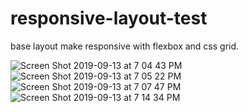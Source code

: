 # responsive-layout-test

base layout make responsive with flexbox and css grid.

![Screen Shot 2019-09-13 at 7 04 43 PM](https://user-images.githubusercontent.com/5779193/64897600-5c924000-d65a-11e9-9e14-67f2fa54481c.png)
![Screen Shot 2019-09-13 at 7 05 22 PM](https://user-images.githubusercontent.com/5779193/64897604-5e5c0380-d65a-11e9-81f8-cb735e3f0b9c.png)
![Screen Shot 2019-09-13 at 7 07 47 PM](https://user-images.githubusercontent.com/5779193/64897605-5ef49a00-d65a-11e9-88c8-16896bfa0e7c.png)
![Screen Shot 2019-09-13 at 7 14 34 PM](https://user-images.githubusercontent.com/5779193/64897714-c4e12180-d65a-11e9-9944-5d0227bfcff2.png)
